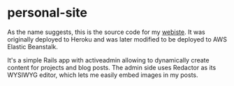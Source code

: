 # personal-site

As the name suggests, this is the source code for my [webiste](http://www.noestauffert.com). It was originally deployed to Heroku and was later modified to be deployed to AWS Elastic Beanstalk.

It's a simple Rails app with activeadmin allowing to dynamically create content for projects and blog posts. The admin side uses Redactor as its WYSIWYG editor, which lets me easily embed images in my posts.
